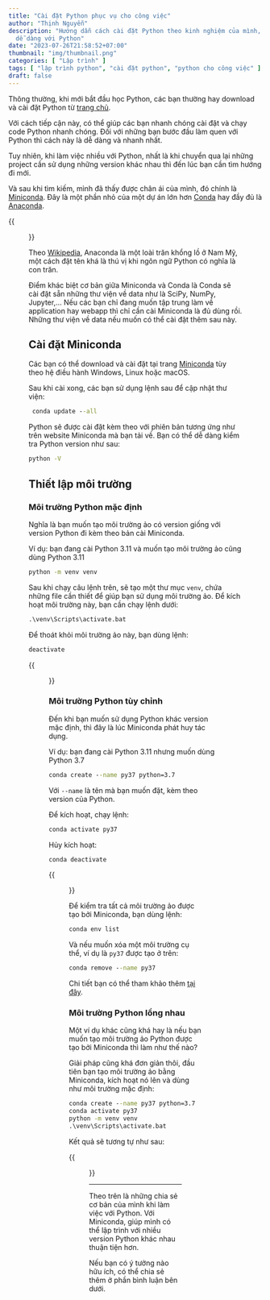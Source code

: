 ```yaml
---
title: "Cài đặt Python phục vụ cho công việc"
author: "Thịnh Nguyễn"
description: "Hướng dẫn cách cài đặt Python theo kinh nghiệm của mình, giúp các bạn có thể học và làm việc 
  dễ dàng với Python"
date: "2023-07-26T21:58:52+07:00"
thumbnail: "img/thumbnail.png"
categories: [ "Lập trình" ]
tags: [ "lập trình python", "cài đặt python", "python cho công việc" ]
draft: false
---
```


Thông thường, khi mới bắt đầu học Python, các bạn thường hay download và cài đặt Python từ
[trang chủ](https://www.python.org/).

Với cách tiếp cận này, có thể giúp các bạn nhanh chóng cài đặt và chạy code Python nhanh chóng. Đối với những bạn
bước đầu làm quen với Python thì cách này là dễ dàng và nhanh nhất.

Tuy nhiên, khi làm việc nhiều với Python, nhất là khi chuyển qua lại những project cần sử dụng những version khác nhau
thì đến lúc bạn cần tìm hướng đi mới.

Và sau khi tìm kiếm, mình đã thấy được chân ái của mình, đó chính là
[Miniconda](https://docs.conda.io/en/latest/miniconda.html). Đây là một phần nhỏ của một dự án lớn hơn
[Conda](https://docs.conda.io/en/latest/index.html) hay đầy đủ là [Anaconda](https://www.anaconda.com/).

{{<figure src="img/anaconda.png" cap="Anaconda">}}

Theo [Wikipedia](https://en.wikipedia.org/wiki/Eunectes), Anaconda là một loài trăn khổng lồ ở Nam Mỹ, một cách đặt tên
khá là thú vị khi ngôn ngữ Python có nghĩa là con trăn.

Điểm khác biệt cơ bản giữa Miniconda và Conda là Conda sẽ cài đặt sẵn những thư viện về data như là SciPy, NumPy,
Jupyter,... Nếu các bạn chỉ đang muốn tập trung làm về application hay webapp thì chỉ cần cài Miniconda là đủ dùng rồi.
Những thư viện về data nếu muốn có thể cài đặt thêm sau này.

## Cài đặt Miniconda

Các bạn có thể download và cài đặt tại trang [Miniconda](https://docs.conda.io/en/latest/miniconda.html) tùy theo
hệ điều hành Windows, Linux hoặc macOS.

Sau khi cài xong, các bạn sử dụng lệnh sau để cập nhật thư viện:

```cmd
 conda update --all
```

Python sẽ được cài đặt kèm theo với phiên bản tương ứng như trên website Miniconda mà bạn tải về. Bạn có thể dễ dàng
kiểm tra Python version như sau:

```cmd
python -V
```

## Thiết lập môi trường

### Môi trường Python mặc định

Nghĩa là bạn muốn tạo môi trường ảo có version giống với version Python đi kèm theo bản cài Miniconda.

Ví dụ: bạn đang cài Python 3.11 và muốn tạo môi trường ảo cũng dùng Python 3.11

```cmd
python -m venv venv
```

Sau khi chạy câu lệnh trên, sẽ tạo một thư mục `venv`, chứa những file cần thiết để giúp bạn sử dụng môi trường ảo.
Để kích hoạt môi trường này, bạn cần chạy lệnh dưới:

```cmd
.\venv\Scripts\activate.bat
```

Để thoát khỏi môi trường ảo này, bạn dùng lệnh:

```cmd
deactivate
```

{{<figure src="img/venv.png" cap="Tạo môi trường ảo Python mặc định">}}

### Môi trường Python tùy chỉnh

Đến khi bạn muốn sử dụng Python khác version mặc định, thì đây là lúc Miniconda phát huy tác dụng.

Ví dụ: bạn đang cài Python 3.11 nhưng muốn dùng Python 3.7

```cmd
conda create --name py37 python=3.7
```

Với `--name` là tên mà bạn muốn đặt, kèm theo version của Python.

Để kích hoạt, chạy lệnh:

```cmd
conda activate py37
```

Hủy kích hoạt:

```cmd
conda deactivate
```

{{<figure src="img/conda-py37.png" cap="Tạo môi trường ảo Python bằng Conda">}}

Để kiểm tra tất cả môi trường ảo được tạo bởi Miniconda, bạn dùng lệnh:

```cmd
conda env list
```

Và nếu muốn xóa một môi trường cụ thể, ví dụ là `py37` được tạo ở trên:

```cmd
conda remove --name py37
```

Chi tiết bạn có thể tham khảo
thêm [tại đây](https://conda.io/projects/conda/en/latest/user-guide/tasks/manage-environments.html).

### Môi trường Python lồng nhau

Một ví dụ khác cũng khá hay là nếu bạn muốn tạo môi trường ảo Python được tạo bởi Miniconda thì làm như thế nào?

Giải pháp cũng khá đơn giản thôi, đầu tiên bạn tạo môi trường ảo bằng Miniconda, kích hoạt nó lên và dùng như
môi trường mặc định:

```cmd
conda create --name py37 python=3.7
conda activate py37
python -m venv venv
.\venv\Scripts\activate.bat
```

Kết quả sẽ tương tự như sau:

{{<figure src="img/conda-venv.png" cap="Tạo môi trường ảo Python lồng nhau">}}

---

Theo trên là những chia sẻ cơ bản của mình khi làm việc với Python. Với Miniconda, giúp mình có thể lập trình với nhiều
version Python khác nhau thuận tiện hơn.

Nếu bạn có ý tưởng nào hữu ích, có thể chia sẻ thêm ở phần bình luận bên dưới.
